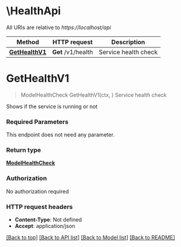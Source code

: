 # \HealthApi

All URIs are relative to *https://localhost/api*

Method | HTTP request | Description
------------- | ------------- | -------------
[**GetHealthV1**](HealthApi.md#GetHealthV1) | **Get** /v1/health | Service health check


# **GetHealthV1**
> ModelHealthCheck GetHealthV1(ctx, )
Service health check

Shows if the service is running or not

### Required Parameters
This endpoint does not need any parameter.

### Return type

[**ModelHealthCheck**](model.HealthCheck.md)

### Authorization

No authorization required

### HTTP request headers

 - **Content-Type**: Not defined
 - **Accept**: application/json

[[Back to top]](#) [[Back to API list]](../README.md#documentation-for-api-endpoints) [[Back to Model list]](../README.md#documentation-for-models) [[Back to README]](../README.md)

